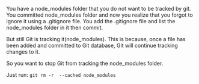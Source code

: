 You have a node_modules folder that you do not want to be tracked by git.
You committed node_modules folder and now you realize that you forgot to ignore it using a .gitignore file. You add the .gitignore file and list the node_modules folder in it then commit.

But still Git is tracking it(node_modules). This is because, once a file has been added and committed to Git database, Git will continue tracking changes to it.

So you want to stop Git from tracking the node_modules folder.

Just run:
   ``git rm -r  --cached node_modules``
